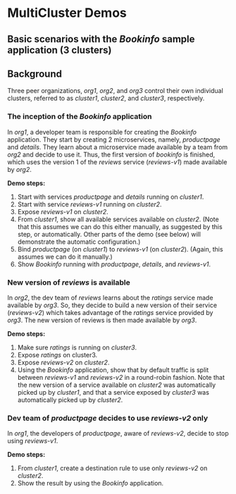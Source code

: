 # MultiCluster Demos

## Basic scenarios with the _Bookinfo_ sample application (3 clusters)

## Background

Three peer organizations, _org1_, _org2_, and _org3_ control their own individual clusters, referred to as _cluster1_, _cluster2_, and _cluster3_, respectively.

### The inception of the _Bookinfo_ application

In _org1_, a developer team is responsible for creating the _Bookinfo_ application. They start by creating 2 microservices, namely, _productpage_ and _details_. They learn about a microservice made available by a team from _org2_ and decide to use it. Thus, the first version of _bookinfo_ is finished, which uses the version 1 of the _reviews_ service (_reviews-v1_) made available by _org2_.

**Demo steps:**

1. Start with services _productpage_ and _details_ running on _cluster1_.
2. Start with service _reviews-v1_ running on _cluster2_.
3. Expose _reviews-v1_ on _cluster2_.
4. From _cluster1_, show all available services available on _cluster2_. (Note that this assumes we can do this either manually, as suggested by this step, or automatically. Other parts of the demo (see below) will demonstrate the automatic configuration.)
5. Bind _productpage_ (on _cluster1_) to _reviews-v1_ (on _cluster2_). (Again, this assumes we can do it manually.)
6. Show _Bookinfo_ running with _productpage_, _details_, and _reviews-v1_.

### New version of _reviews_ is available

In _org2_, the dev team of _reviews_ learns about the _ratings_ service made available by _org3_. So, they decide to build a new version of their service (_reviews-v2_) which takes advantage of the _ratings_ service provided by _org3_. The new version of reviews is then made available by _org3_.

**Demo steps:**

1. Make sure _ratings_ is running on _cluster3_.
2. Expose _ratings_ on cluster3.
3. Expose _reviews-v2_ on _cluster2_.
4. Using the _Bookinfo_ application, show that by default traffic is split between _reviews-v1_ and _reviews-v2_ in a round-robin fashion. Note that the new version of a service available on _cluster2_ was automatically picked up by _cluster1_, and that a service exposed by _cluster3_ was automatically picked up by _cluster2_.

### Dev team of _productpage_ decides to use _reviews-v2_ only

In _org1_, the developers of _productpage_, aware of _reviews-v2_, decide to stop using _reviews-v1_.

**Demo steps:**

1. From _cluster1_, create a destination rule to use only _reviews-v2_ on _cluster2_.
2. Show the result by using the _Bookinfo_ application.
